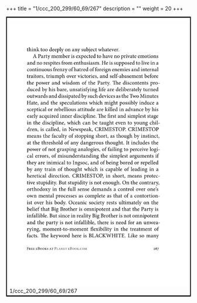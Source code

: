 +++
title = "1/ccc_200_299/60_69/267"
description = ""
weight = 20
+++

<table style="border:2px solid black;max-width:800px;max-height:800px;" 
><tr><td><img class="center-fit-jpg"
src="/jpg_/out_jpg_1984__267.jpg"  >1/ccc_200_299/60_69/267</img></td></tr></table>